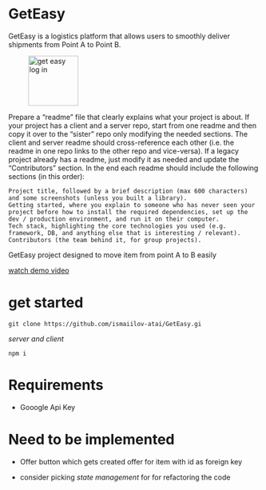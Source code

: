 # GetEasy

GetEasy is a logistics platform that allows users to smoothly deliver shipments from Point A to Point B.

<figure>
    <img alt="get easy log in" width="100vw" src="">
</figure>

Prepare a “readme” file that clearly explains what your project is about. If your project has a client and a server repo, start from one readme and then copy it over to the “sister” repo only modifying the needed sections. The client and server readme should cross-reference each other (i.e. the readme in one repo links to the other repo and vice-versa). If a legacy project already has a readme, just modify it as needed and update the “Contributors” section. In the end each readme should include the following sections (in this order):

    Project title, followed by a brief description (max 600 characters) and some screenshots (unless you built a library).
    Getting started, where you explain to someone who has never seen your project before how to install the required dependencies, set up the dev / production environment, and run it on their computer.
    Tech stack, highlighting the core technologies you used (e.g. framework, DB, and anything else that is interesting / relevant).
    Contributors (the team behind it, for group projects).




GetEasy project designed to move item from point A to B easily

[watch demo video](https://www.youtube.com/watch?v=mQbxmG_1Ezw)

# get started

```
git clone https://github.com/ismaiilov-atai/GetEasy.gi
```

_server and client_

```
npm i
```

# Requirements

- Gooogle Api Key
   

# Need to be implemented

- Offer button which gets created offer for item with id as foreign key
  
- consider picking _state management_ for for refactoring the code
